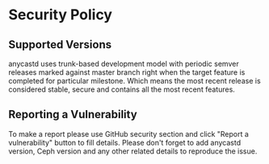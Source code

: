 # Security Policy

## Supported Versions

anycastd uses trunk-based development model with periodic semver releases marked
against master branch right when the target feature is completed for particular
milestone. Which means the most recent release is considered stable, secure and
contains all the most recent features.

## Reporting a Vulnerability

To make a report please use GitHub security section and click "Report a vulnerability"
button to fill details. Please don't forget to add anycastd version, Ceph version
and any other related details to reproduce the issue.
